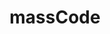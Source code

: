 ---
codehost: https://github.com/antonreshetov/massCode
logohandle: masscodeio
sort: masscode
title: massCode
website: https://masscode.io/
---